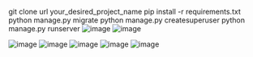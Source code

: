 git clone url your_desired_project_name
pip install -r requirements.txt
python manage.py migrate
python manage.py createsuperuser
python manage.py runserver
![image](https://user-images.githubusercontent.com/5999779/125758984-ad0496fb-f64e-476a-b52d-2030b8432d7a.png)
![image](https://user-images.githubusercontent.com/5999779/125759130-7dbf4b64-2bb5-43fe-8205-b59cbab6391a.png)

![image](https://user-images.githubusercontent.com/5999779/125759169-60ee86d8-9510-41f7-99ae-a913f90c647d.png)
![image](https://user-images.githubusercontent.com/5999779/125759194-3f2e1efc-fed0-4d0c-a0b2-7beb1d8e1b85.png)
![image](https://user-images.githubusercontent.com/5999779/125759230-8553b407-728c-49eb-8d28-89fe0b5e9ee4.png)
![image](https://user-images.githubusercontent.com/5999779/125759256-1caa6a7b-38d1-433e-8d2a-328705a2b297.png)
![image](https://user-images.githubusercontent.com/5999779/125759297-52b48ba3-fb57-4051-8f52-c24833936444.png)
